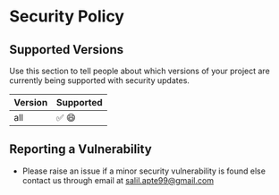 # Security Policy

## Supported Versions

Use this section to tell people about which versions of your project are
currently being supported with security updates.

| Version | Supported          |
| ------- | ------------------ |
| all   | :white_check_mark: 😄 |

## Reporting a Vulnerability

* Please raise an issue if a minor security vulnerability is found else contact us through email at salil.apte99@gmail.com
